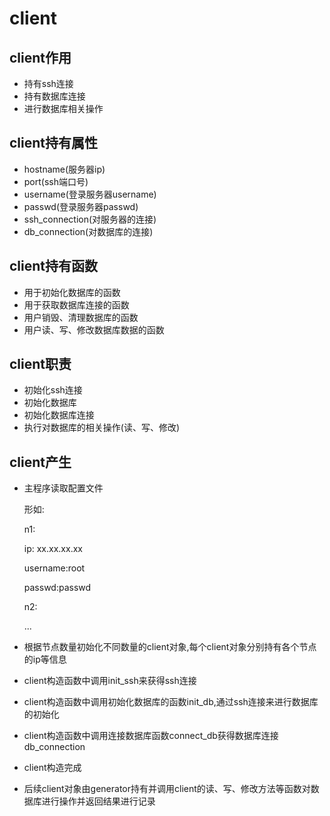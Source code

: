 # client
## client作用
* 持有ssh连接
* 持有数据库连接
* 进行数据库相关操作
## client持有属性
* hostname(服务器ip)
* port(ssh端口号)  
* username(登录服务器username)
* passwd(登录服务器passwd)
* ssh_connection(对服务器的连接)
* db_connection(对数据库的连接)
## client持有函数
* 用于初始化数据库的函数
* 用于获取数据库连接的函数  
* 用户销毁、清理数据库的函数  
* 用户读、写、修改数据库数据的函数
## client职责
* 初始化ssh连接
* 初始化数据库
* 初始化数据库连接
* 执行对数据库的相关操作(读、写、修改)
## client产生
* 主程序读取配置文件
  
  形如:
  
  n1:
  
    ip: xx.xx.xx.xx
  
    username:root
  
    passwd:passwd
  
  n2:
    
    ...
* 根据节点数量初始化不同数量的client对象,每个client对象分别持有各个节点的ip等信息
* client构造函数中调用init_ssh来获得ssh连接
* client构造函数中调用初始化数据库的函数init_db,通过ssh连接来进行数据库的初始化
* client构造函数中调用连接数据库函数connect_db获得数据库连接db_connection
* client构造完成
* 后续client对象由generator持有并调用client的读、写、修改方法等函数对数据库进行操作并返回结果进行记录